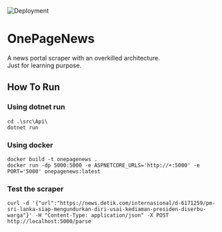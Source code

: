 ![Deployment](https://github.com/dwifuady/OnePageNews/actions/workflows/main.yml/badge.svg)

# OnePageNews
A news portal scraper with an overkilled architecture. \
Just for learning purpose.

## How To Run
### Using dotnet run
```
cd .\src\Api\
dotnet run
```
### Using docker
```
docker build -t onepagenews .
docker run -dp 5000:5000 -e ASPNETCORE_URLS='http://+:5000' -e PORT='5000' onepagenews:latest
```

### Test the scraper
```
curl -d '{"url":"https://news.detik.com/internasional/d-6171259/pm-sri-lanka-siap-mengundurkan-diri-usai-kediaman-presiden-diserbu-warga"}' -H "Content-Type: application/json" -X POST http://localhost:5000/parse
```
